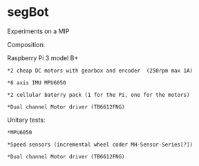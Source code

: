 # segBot
Experiments on a MIP 

Composition:

Raspberry Pi 3 model B+

    *2 cheap DC motors with gearbox and encoder  (250rpm max 1A)

    *6 axis IMU MPU6050

    *2 cellular baterry pack (1 for the Pi, one for the motors)
    
    *Dual channel Motor driver (TB6612FNG)


Unitary tests:

    *MPU6050
  
    *Speed sensors (incremental wheel coder MH-Sensor-Series[?]) 
  
    *Dual channel Motor driver (TB6612FNG)
  
